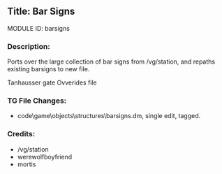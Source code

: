 ## Title: Bar Signs

MODULE ID: barsigns

### Description:

Ports over the large collection of bar signs from /vg/station, and repaths existing barsigns to new file.

Tanhausser gate Ovverides file

### TG File Changes:

- code\game\objects\structures\barsigns.dm, single edit, tagged.

### Credits:
- /vg/station
- werewolfboyfriend
- mortis
